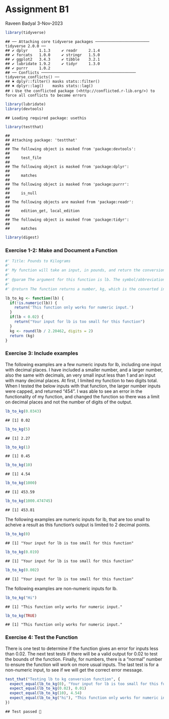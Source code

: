 Assignment B1
================
Raveen Badyal
3-Nov-2023

``` r
library(tidyverse)
```

    ## ── Attaching core tidyverse packages ──────────────────────── tidyverse 2.0.0 ──
    ## ✔ dplyr     1.1.3     ✔ readr     2.1.4
    ## ✔ forcats   1.0.0     ✔ stringr   1.5.0
    ## ✔ ggplot2   3.4.3     ✔ tibble    3.2.1
    ## ✔ lubridate 1.9.2     ✔ tidyr     1.3.0
    ## ✔ purrr     1.0.2     
    ## ── Conflicts ────────────────────────────────────────── tidyverse_conflicts() ──
    ## ✖ dplyr::filter() masks stats::filter()
    ## ✖ dplyr::lag()    masks stats::lag()
    ## ℹ Use the conflicted package (<http://conflicted.r-lib.org/>) to force all conflicts to become errors

``` r
library(lubridate)
library(devtools)
```

    ## Loading required package: usethis

``` r
library(testthat)
```

    ## 
    ## Attaching package: 'testthat'
    ## 
    ## The following object is masked from 'package:devtools':
    ## 
    ##     test_file
    ## 
    ## The following object is masked from 'package:dplyr':
    ## 
    ##     matches
    ## 
    ## The following object is masked from 'package:purrr':
    ## 
    ##     is_null
    ## 
    ## The following objects are masked from 'package:readr':
    ## 
    ##     edition_get, local_edition
    ## 
    ## The following object is masked from 'package:tidyr':
    ## 
    ##     matches

``` r
library(digest)
```

### Exercise 1-2: Make and Document a Function

``` r
#' Title: Pounds to Kilograms
#'
#' My function will take an input, in pounds, and return the conversion to kilograms rounded to 1 decimal point for conciseness.
#'
#' @param The argument for this function is lb. The symbol/abbreviation for pounds in lb. This is a numeric argument.
#'
#' @return The function returns a number, kg, which is the converted inputted pounds into kilograms. The output is limited to two digits for conciseness.
```

``` r
lb_to_kg <- function(lb) {
  if(!is.numeric(lb)) {
    return('This function only works for numeric input.')
  }
  if(lb < 0.02) {
    return("Your input for lb is too small for this function")
  }
  kg <- round(lb / 2.20462, digits = 2)
  return (kg)
}
```

### Exercise 3: Include examples

The following examples are a few numeric inputs for lb, including one
input with decimal places. I have included a smaller number, and a
larger number, also the same with decimals, an very small input less
than 1 and an input with many decimal places. At first, I limited my
function to two digits total. When I tested the below inputs with that
function, the larger number inputs were capped, and returned “454”. I
was able to see an error in the functionality of my function, and
changed the function so there was a limit on decimal places and not the
number of digits of the output.

``` r
lb_to_kg(0.0343)
```

    ## [1] 0.02

``` r
lb_to_kg(5)
```

    ## [1] 2.27

``` r
lb_to_kg(1)
```

    ## [1] 0.45

``` r
lb_to_kg(10)
```

    ## [1] 4.54

``` r
lb_to_kg(1000)
```

    ## [1] 453.59

``` r
lb_to_kg(1000.474745)
```

    ## [1] 453.81

The following examples are numeric inputs for lb, that are too small to
acheive a result as this function’s output is limited to 2 decimal
points.

``` r
lb_to_kg(0)
```

    ## [1] "Your input for lb is too small for this function"

``` r
lb_to_kg(0.019)
```

    ## [1] "Your input for lb is too small for this function"

``` r
lb_to_kg(0.002)
```

    ## [1] "Your input for lb is too small for this function"

The following examples are non-numeric inputs for lb.

``` r
lb_to_kg("Hi")
```

    ## [1] "This function only works for numeric input."

``` r
lb_to_kg(TRUE)
```

    ## [1] "This function only works for numeric input."

### Exercise 4: Test the Function

There is one test to determine if the function gives an error for inputs
less than 0.02. The next test tests if there will be a valid output for
0.02 to test the bounds of the function. Finally, for numbers, there is
a “normal” number to ensure the function will work on more usual inputs.
The last test is for a non-numeric input, to see if we will get the
correct error message.

``` r
test_that("Testing lb to kg conversion function", {
  expect_equal(lb_to_kg(0), "Your input for lb is too small for this function")
  expect_equal(lb_to_kg(0.02), 0.01)
  expect_equal(lb_to_kg(10), 4.54)
  expect_equal(lb_to_kg("hi"), "This function only works for numeric input.")
})
```

    ## Test passed 🎊
